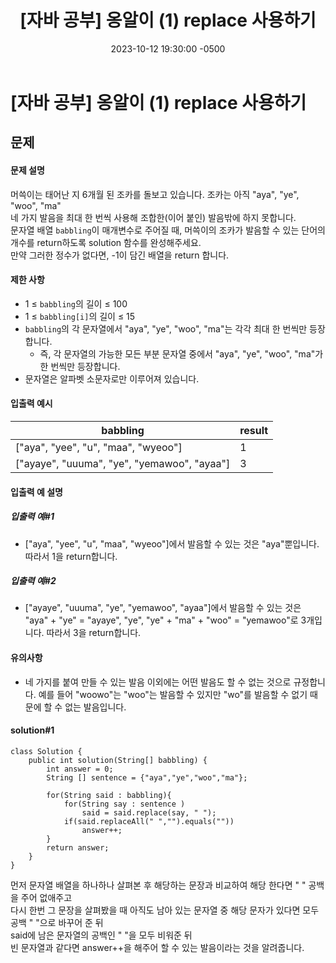 ﻿---
layout: post
title:  "[자바 공부] 옹알이 (1) replace 사용하기"
date:   2023-10-12 19:30:00 -0500
tags: algorithm java
---


# [자바 공부] 옹알이 (1) replace 사용하기

## 문제

#### 문제 설명
머쓱이는 태어난 지 6개월 된 조카를 돌보고 있습니다. 조카는 아직 "aya", "ye", "woo", "ma" <br>네 가지 발음을 최대 한 번씩 사용해 조합한(이어 붙인) 발음밖에 하지 못합니다.<br> 문자열 배열 `babbling`이 매개변수로 주어질 때, 머쓱이의 조카가 발음할 수 있는 단어의 개수를 return하도록 solution 함수를 완성해주세요.<br>
만약 그러한 정수가 없다면, -1이 담긴 배열을 return 합니다.

#### 제한 사항
-   1 ≤  `babbling`의 길이 ≤ 100
-   1 ≤  `babbling[i]`의 길이 ≤ 15
-   `babbling`의 각 문자열에서 "aya", "ye", "woo", "ma"는 각각 최대 한 번씩만 등장합니다.
    -   즉, 각 문자열의 가능한 모든 부분 문자열 중에서 "aya", "ye", "woo", "ma"가 한 번씩만 등장합니다.
-   문자열은 알파벳 소문자로만 이루어져 있습니다.


#### 입출력 예시

|babbling | result|
|---|---|
|["aya", "yee", "u", "maa", "wyeoo"]|1|
|["ayaye", "uuuma", "ye", "yemawoo", "ayaa"] |  3 |

#### 입출력 예 설명
##### 입출력 예#1
-   ["aya", "yee", "u", "maa", "wyeoo"]에서 발음할 수 있는 것은 "aya"뿐입니다. 따라서 1을 return합니다.
##### 입출력 예#2
-   ["ayaye", "uuuma", "ye", "yemawoo", "ayaa"]에서 발음할 수 있는 것은 "aya" + "ye" = "ayaye", "ye", "ye" + "ma" + "woo" = "yemawoo"로 3개입니다. 따라서 3을 return합니다.

#### 유의사항
-   네 가지를 붙여 만들 수 있는 발음 이외에는 어떤 발음도 할 수 없는 것으로 규정합니다. 예를 들어 "woowo"는 "woo"는 발음할 수 있지만 "wo"를 발음할 수 없기 때문에 할 수 없는 발음입니다.

#### solution#1
```
class Solution {
    public int solution(String[] babbling) {
        int answer = 0;
        String [] sentence = {"aya","ye","woo","ma"};
        
        for(String said : babbling){
            for(String say : sentence )
                said = said.replace(say, " ");
            if(said.replaceAll(" ","").equals(""))
                answer++;
        }
        return answer;
    }
}
```

먼저 문자열 배열을 하나하나 살펴본 후 해당하는 문장과 비교하여 해당 한다면 " " 공백을 주어 없애주고<br> 다시 한번 그 문장을 살펴봤을 때 아직도 남아 있는 문자열 중 해당 문자가 있다면 모두 공백 " "으로 바꾸어 준 뒤<br> said에 남은 문자열의 공백인 " "을 모두 비워준 뒤 <br>빈 문자열과 같다면 answer++을 해주어 할 수 있는 발음이라는 것을 알려줍니다.
